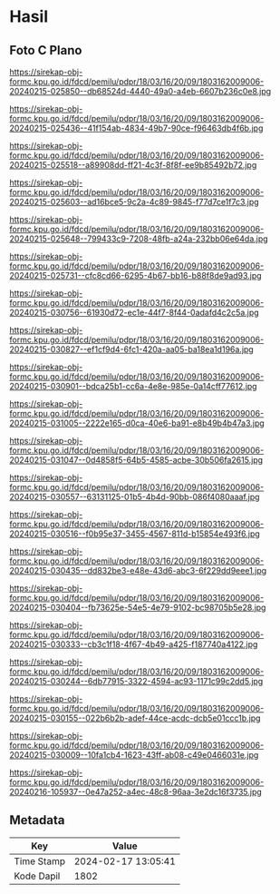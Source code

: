 # Hasil

## Foto C Plano

https://sirekap-obj-formc.kpu.go.id/fdcd/pemilu/pdpr/18/03/16/20/09/1803162009006-20240215-025850--db68524d-4440-49a0-a4eb-6607b236c0e8.jpg

https://sirekap-obj-formc.kpu.go.id/fdcd/pemilu/pdpr/18/03/16/20/09/1803162009006-20240215-025436--41f154ab-4834-49b7-90ce-f96463db4f6b.jpg

https://sirekap-obj-formc.kpu.go.id/fdcd/pemilu/pdpr/18/03/16/20/09/1803162009006-20240215-025518--a89908dd-ff21-4c3f-8f8f-ee9b85492b72.jpg

https://sirekap-obj-formc.kpu.go.id/fdcd/pemilu/pdpr/18/03/16/20/09/1803162009006-20240215-025603--ad16bce5-9c2a-4c89-9845-f77d7ce1f7c3.jpg

https://sirekap-obj-formc.kpu.go.id/fdcd/pemilu/pdpr/18/03/16/20/09/1803162009006-20240215-025648--799433c9-7208-48fb-a24a-232bb06e64da.jpg

https://sirekap-obj-formc.kpu.go.id/fdcd/pemilu/pdpr/18/03/16/20/09/1803162009006-20240215-025731--cfc8cd66-6295-4b67-bb16-b88f8de9ad93.jpg

https://sirekap-obj-formc.kpu.go.id/fdcd/pemilu/pdpr/18/03/16/20/09/1803162009006-20240215-030756--61930d72-ec1e-44f7-8f44-0adafd4c2c5a.jpg

https://sirekap-obj-formc.kpu.go.id/fdcd/pemilu/pdpr/18/03/16/20/09/1803162009006-20240215-030827--ef1cf9d4-6fc1-420a-aa05-ba18ea1d196a.jpg

https://sirekap-obj-formc.kpu.go.id/fdcd/pemilu/pdpr/18/03/16/20/09/1803162009006-20240215-030901--bdca25b1-cc6a-4e8e-985e-0a14cff77612.jpg

https://sirekap-obj-formc.kpu.go.id/fdcd/pemilu/pdpr/18/03/16/20/09/1803162009006-20240215-031005--2222e165-d0ca-40e6-ba91-e8b49b4b47a3.jpg

https://sirekap-obj-formc.kpu.go.id/fdcd/pemilu/pdpr/18/03/16/20/09/1803162009006-20240215-031047--0d4858f5-64b5-4585-acbe-30b506fa2615.jpg

https://sirekap-obj-formc.kpu.go.id/fdcd/pemilu/pdpr/18/03/16/20/09/1803162009006-20240215-030557--63131125-01b5-4b4d-90bb-086f4080aaaf.jpg

https://sirekap-obj-formc.kpu.go.id/fdcd/pemilu/pdpr/18/03/16/20/09/1803162009006-20240215-030516--f0b95e37-3455-4567-811d-b15854e493f6.jpg

https://sirekap-obj-formc.kpu.go.id/fdcd/pemilu/pdpr/18/03/16/20/09/1803162009006-20240215-030435--dd832be3-e48e-43d6-abc3-6f229dd9eee1.jpg

https://sirekap-obj-formc.kpu.go.id/fdcd/pemilu/pdpr/18/03/16/20/09/1803162009006-20240215-030404--fb73625e-54e5-4e79-9102-bc98705b5e28.jpg

https://sirekap-obj-formc.kpu.go.id/fdcd/pemilu/pdpr/18/03/16/20/09/1803162009006-20240215-030333--cb3c1f18-4f67-4b49-a425-f187740a4122.jpg

https://sirekap-obj-formc.kpu.go.id/fdcd/pemilu/pdpr/18/03/16/20/09/1803162009006-20240215-030244--6db77915-3322-4594-ac93-1171c99c2dd5.jpg

https://sirekap-obj-formc.kpu.go.id/fdcd/pemilu/pdpr/18/03/16/20/09/1803162009006-20240215-030155--022b6b2b-adef-44ce-acdc-dcb5e01ccc1b.jpg

https://sirekap-obj-formc.kpu.go.id/fdcd/pemilu/pdpr/18/03/16/20/09/1803162009006-20240215-030009--10fa1cb4-1623-43ff-ab08-c49e0466031e.jpg

https://sirekap-obj-formc.kpu.go.id/fdcd/pemilu/pdpr/18/03/16/20/09/1803162009006-20240216-105937--0e47a252-a4ec-48c8-96aa-3e2dc16f3735.jpg


## Metadata

| Key        | Value               |
| ---------- | ------------------- |
| Time Stamp | 2024-02-17 13:05:41 |
| Kode Dapil | 1802                |



